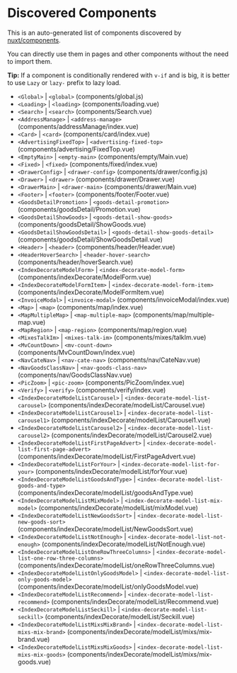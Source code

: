 # Discovered Components

This is an auto-generated list of components discovered by [nuxt/components](https://github.com/nuxt/components).

You can directly use them in pages and other components without the need to import them.

**Tip:** If a component is conditionally rendered with `v-if` and is big, it is better to use `Lazy` or `lazy-` prefix to lazy load.

- `<Global>` | `<global>` (components/global.js)
- `<Loading>` | `<loading>` (components/loading.vue)
- `<Search>` | `<search>` (components/Search.vue)
- `<AddressManage>` | `<address-manage>` (components/addressManage/index.vue)
- `<Card>` | `<card>` (components/card/index.vue)
- `<AdvertisingFixedTop>` | `<advertising-fixed-top>` (components/advertising/FixedTop.vue)
- `<EmptyMain>` | `<empty-main>` (components/empty/Main.vue)
- `<Fixed>` | `<fixed>` (components/fixed/index.vue)
- `<DrawerConfig>` | `<drawer-config>` (components/drawer/config.js)
- `<Drawer>` | `<drawer>` (components/drawer/Drawer.vue)
- `<DrawerMain>` | `<drawer-main>` (components/drawer/Main.vue)
- `<Footer>` | `<footer>` (components/footer/Footer.vue)
- `<GoodsDetailPromotion>` | `<goods-detail-promotion>` (components/goodsDetail/Promotion.vue)
- `<GoodsDetailShowGoods>` | `<goods-detail-show-goods>` (components/goodsDetail/ShowGoods.vue)
- `<GoodsDetailShowGoodsDetail>` | `<goods-detail-show-goods-detail>` (components/goodsDetail/ShowGoodsDetail.vue)
- `<Header>` | `<header>` (components/header/Header.vue)
- `<HeaderHoverSearch>` | `<header-hover-search>` (components/header/hoverSearch.vue)
- `<IndexDecorateModelForm>` | `<index-decorate-model-form>` (components/indexDecorate/ModelForm.vue)
- `<IndexDecorateModelFormItem>` | `<index-decorate-model-form-item>` (components/indexDecorate/ModelFormItem.vue)
- `<InvoiceModal>` | `<invoice-modal>` (components/invoiceModal/index.vue)
- `<Map>` | `<map>` (components/map/index.vue)
- `<MapMultipleMap>` | `<map-multiple-map>` (components/map/multiple-map.vue)
- `<MapRegion>` | `<map-region>` (components/map/region.vue)
- `<MixesTalkIm>` | `<mixes-talk-im>` (components/mixes/talkIm.vue)
- `<MvCountDown>` | `<mv-count-down>` (components/MvCountDown/index.vue)
- `<NavCateNav>` | `<nav-cate-nav>` (components/nav/CateNav.vue)
- `<NavGoodsClassNav>` | `<nav-goods-class-nav>` (components/nav/GoodsClassNav.vue)
- `<PicZoom>` | `<pic-zoom>` (components/PicZoom/index.vue)
- `<Verify>` | `<verify>` (components/verify/index.vue)
- `<IndexDecorateModelListCarousel>` | `<index-decorate-model-list-carousel>` (components/indexDecorate/modelList/Carousel.vue)
- `<IndexDecorateModelListCarousel1>` | `<index-decorate-model-list-carousel1>` (components/indexDecorate/modelList/Carousel1.vue)
- `<IndexDecorateModelListCarousel2>` | `<index-decorate-model-list-carousel2>` (components/indexDecorate/modelList/Carousel2.vue)
- `<IndexDecorateModelListFirstPageAdvert>` | `<index-decorate-model-list-first-page-advert>` (components/indexDecorate/modelList/FirstPageAdvert.vue)
- `<IndexDecorateModelListForYour>` | `<index-decorate-model-list-for-your>` (components/indexDecorate/modelList/forYour.vue)
- `<IndexDecorateModelListGoodsAndType>` | `<index-decorate-model-list-goods-and-type>` (components/indexDecorate/modelList/goodsAndType.vue)
- `<IndexDecorateModelListMixModel>` | `<index-decorate-model-list-mix-model>` (components/indexDecorate/modelList/mixModel.vue)
- `<IndexDecorateModelListNewGoodsSort>` | `<index-decorate-model-list-new-goods-sort>` (components/indexDecorate/modelList/NewGoodsSort.vue)
- `<IndexDecorateModelListNotEnough>` | `<index-decorate-model-list-not-enough>` (components/indexDecorate/modelList/NotEnough.vue)
- `<IndexDecorateModelListOneRowThreeColumns>` | `<index-decorate-model-list-one-row-three-columns>` (components/indexDecorate/modelList/oneRowThreeColumns.vue)
- `<IndexDecorateModelListOnlyGoodsModel>` | `<index-decorate-model-list-only-goods-model>` (components/indexDecorate/modelList/onlyGoodsModel.vue)
- `<IndexDecorateModelListRecommend>` | `<index-decorate-model-list-recommend>` (components/indexDecorate/modelList/Recommend.vue)
- `<IndexDecorateModelListSeckill>` | `<index-decorate-model-list-seckill>` (components/indexDecorate/modelList/Seckill.vue)
- `<IndexDecorateModelListMixsMixBrand>` | `<index-decorate-model-list-mixs-mix-brand>` (components/indexDecorate/modelList/mixs/mix-brand.vue)
- `<IndexDecorateModelListMixsMixGoods>` | `<index-decorate-model-list-mixs-mix-goods>` (components/indexDecorate/modelList/mixs/mix-goods.vue)

